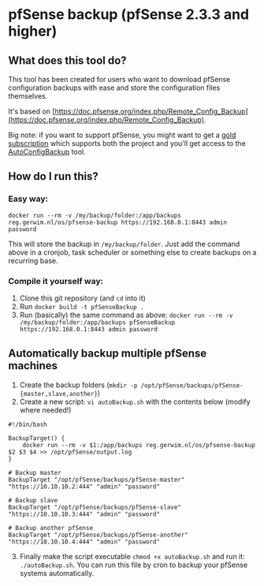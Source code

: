 # pfSense backup (pfSense 2.3.3 and higher)
## What does this tool do?
This tool has been created for users who want to download pfSense configuration backups with ease and store the configuration files themselves.  
  
It's based on [https://doc.pfsense.org/index.php/Remote_Config_Backup](https://doc.pfsense.org/index.php/Remote_Config_Backup).
  
Big note: if you want to support pfSense, you might want to get a [gold subscription](https://portal.pfsense.org/members/signup/gold) which supports both the project and you'll get access to the [AutoConfigBackup](https://doc.pfsense.org/index.php/AutoConfigBackup) tool.

## How do I run this?
### Easy way:
`docker run --rm -v /my/backup/folder:/app/backups reg.gerwim.nl/os/pfsense-backup https://192.168.0.1:8443 admin password`  
  
This will store the backup in `/my/backup/folder`. Just add the command above in a cronjob, task scheduler or something else to create backups on a recurring base.

### Compile it yourself way:
1) Clone this git repository (and `cd` into it)  
2) Run `docker build -t pfSenseBackup .`  
3) Run (basically) the same command as above: `docker run --rm -v /my/backup/folder:/app/backups pfSenseBackup https://192.168.0.1:8443 admin password`

## Automatically backup multiple pfSense machines
1) Create the backup folders (`mkdir -p /opt/pfSense/backups/pfSense-{master,slave,another}`)  
2) Create a new script: `vi autoBackup.sh` with the contents below (modify where needed!) 
```
#!/bin/bash

BackupTarget() {
	docker run --rm -v $1:/app/backups reg.gerwim.nl/os/pfsense-backup $2 $3 $4 >> /opt/pfSense/output.log
}

# Backup master
BackupTarget "/opt/pfSense/backups/pfSense-master" "https://10.10.10.2:444" "admin" "password"

# Backup slave
BackupTarget "/opt/pfSense/backups/pfSense-slave" "https://10.10.10.3:444" "admin" "password"

# Backup another pfSense
BackupTarget "/opt/pfSense/backups/pfSense-another" "https://10.10.10.4:444" "admin" "password"
```

3) Finally make the script executable `chmod +x autoBackup.sh` and run it: `./autoBackup.sh`. You can run this file by cron to backup your pfSense systems automatically.
